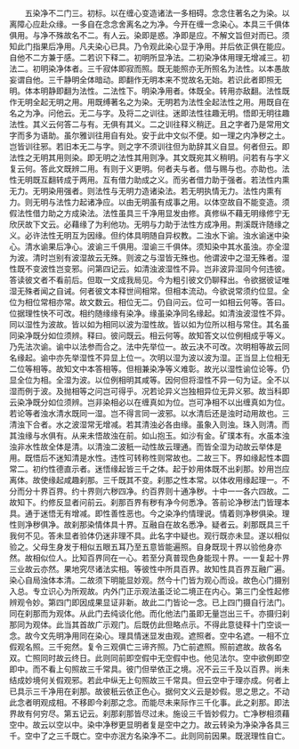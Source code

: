 <!-- { "loadSidebar": true } -->
　　五染净不二门三。初标。以在缠心变造诸法一多相碍。念念住著名之为染。以离障心应赴众缘。一多自在念念舍离名之为净。今开在缠一念染心。本具三千俱体俱用。与净不殊故名不二。有人云。染即是惑。净即是应。不解文旨但对而已。须知此门指果后净用。凡夫染心已具。乃令观此染心显于净用。并后依正俱在能应。自他不二方兼于感。二若识下释二。初明所显净法。二初染净体用理无增减三。初法二。初明染净体者。三千寂体即寂而照。既无能照亦无所照名为法性。以本愚故妄谓自他。三千静明全体暗动。即翻作无明本来不觉故名无始。若识此者即照无明。体本明静即翻为法性。二法性下。明染净用者。体既全。转用亦敌翻。法性既作无明全起无明之用。用既缚著名之为染。无明若为法性全起法性之用。用既自在名之为净。问他云。无二与字。及将二之训往。迷即法性往趣无明。悟即无明往趣法性。其义云何答二与有。无俱有其义。二之训往释义稍迂。且之字者乃是常用文字而多为语助。虽尔雅训往用自有处。安于此中文似不便。如一理之内净秽之土。岂皆训往邪。若旧本无二与字。则之字不须训往但为助辞其义自显。何者但云。即法性之无明其用则染。即无明之法性其用则净。其文既宛其义稍明。问若有与字义复云何。答此文既辨二用。有则于义更明。何者夫与者。借与赐与也。亦助也。法性无明既互翻转成于两用。互有借力助成之义。而劣者借力助于强者。若法性内熏无力。无明染用强者。则法性与无明力造诸染法。若无明执情无力。法性内熏有力。则无明与法性力起诸净应。以由无明虽有成事之用。以体空故自不能变造。须假法性借力助之方成染法。法性虽具三千净用显发由修。真修纵不藉无明缘修宁无欣厌故下文云。必藉缘了为利他功。无明与力助于法性方成净用。荆溪既许随缘之义。必许法性无明互为因缘。但约体具明随自异权教。二浊水下谕。浊水谕迷中染心。清水谕果后净心。波谕三千俱用。湿谕三千俱体。须知染中其水虽浊。亦全湿为波。清时岂别有波湿故云无殊。则波之与湿皆无殊也。他谓波中之湿无殊者。湿性既不变波性岂变邪。问第四记云。如清浊波湿性不异。岂非波异湿同今何违彼。答读彼文者不看前后。但取一文成我局见。今为粗引彼文仍聊释出。令欲据彼证唯湿无殊者闻之自诫。何者彼文本释世间相常。但相本流动。今欲说常须约位显。全位为相位常相亦常。故文数云。相位无二。仍自问云。位可一如相云何等。答曰。位据理性快不可改。相约随缘缘有染净。缘虽染净同名缘起。如清浊波湿性不异。同以湿性为波故。皆以如为相同以波为湿性故。皆以如为位所以相与常住。其名虽同染净既分如位须辨。释曰。彼问既云。相云何等。故知答文以位例相成乎等义。乃先法次谕。谕中以法参而合之。法中先举位一。故云决不可改。次明相等故云同名缘起。谕中亦先举湿性不异显上位一。次明以湿为波以波为湿。正当显上位相无二位等相等。故知文中本答相等。但相兼染净等义难彰。故光以湿性谕位论等。仍显全位为相。全湿为波。以位例相明其咸等。因何但将湿性不异一句为证。全不以湿而例于波。及抛相等之问岂可得乎。况若论异义岂独相异位无异义邪。故当科即云染净既分如位须辨。岂非染相必以在缠真如为位。岂可净相不以出缠真如为位。若论等者浊水清水既同一湿。岂不得言同一波邪。以水清后还是浊时动用故也。三清浊下合者。水之波湿常无增减。若其清浊必各由缘。虽象入则浊。珠入则清。而其浊缘与水俱有。从来未悟故浊在前。如山抱玉。如沙有金。矿璞本有。水虽本浊浊非水性故全体是清。以清浊二波秖一动性故云理通。而皆全湿为动故云举体是用。既悟后不迷知清是水性。违性可转称性则常故也。二故三下。界如缘起性本圆常二。初约性德直示者。迷悟缘起皆三千之体。起于妙用体既不出刹那。妙用岂应离体。故使缘起咸趣刹那。三千既其不变。刹那之性本常。以体收用缘起理一。不分而分十界百界。约十界则六秽四净。约百界则十通净秽。十中一一各六四故。二故知下。约修反显者问前云。刹那百界有秽有净今何悉净。答前论净秽法门皆理本具。通于迷悟无有增减。即性善性恶也。今之染净约情理说。情着则净秽俱染。理性则净秽俱净。故刹那染情体具十界。互融自在故名悉净。疑者云。刹那既具三千我何不见。答未显者验体仍迷非理不具。此名字中疑也。观行既亦未显。遂以相似验之。父母生身发于相似五眼五耳乃至五意皆能遍照。自身既现十界以验他身亦然。故相似位人。比知百界同在一心。若至分真普现色身能现十界。一一复起十界三业故云亦然。果地究尽诸法实相。等彼性中所具百界。故知性具百界互融广遍。染心自局浊体本清。二故须下明能显妙观。然今十门皆为观心而设。故色心门摄别入总。专立识心为所观故。内外门正示观法虽泛论二境正在内心。第三门全性起修辨观令妙。第四门即因成果显证非新。故此二门皆论一念。已上四门摄自行法门。同在刹那而为观体。从此门去纯谈化他。而化他法门虽即无量岂出三千。亦摄归刹那同为观体。此当其首故广示观门。后既仿此但略点示。不得此意徒释十门空谈一念。故今文先明净用同在染心。理具情迷显发由观。遮照者。空中名遮。一相不立假观名照。三千宛然。复令三观俱亡三谛齐照。乃亡前遮照。照前遮故。故各名双。亡照同时故云终日。此则同前即空假中无空假中也。他见法尔。空中欲例即空即中。而不看上句照故三千常具。彼门但举依正之境。况不云三千及以百界。尚未结成妙境何关假观邪。若此中纵无上句照故三千常具。但云空中于理亦成。何者上已具示三千净用在刹那。故彼秖云依正色心。据何文义云是妙假。思之思之。不动此念者明观成相。不移即今刹那之念。而能尽未来际作三千化事。此之刹那。即法界故有何穷尽。第五记云。刹那刹那皆尽过未。施设三千皆妙假力。亡净秽相须藉空中。故云以空以中。染中净秽更显明者复是空中之力。故云转染为净染净各具三千。空中了之三千既亡。空中亦泯方名染净不二。此则同前因果。既泯理性自亡。
